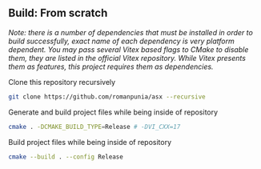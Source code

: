 ## Build: From scratch
_Note: there is a number of dependencies that must be installed in order to build successfully, exact name of each dependency is very platform dependent. You may pass several Vitex based flags to CMake to disable them, they are listed in the official Vitex repository. While Vitex presents them as features, this project requires them as dependencies._

Clone this repository recursively
```bash
git clone https://github.com/romanpunia/asx --recursive
```

Generate and build project files while being inside of repository
```bash
cmake . -DCMAKE_BUILD_TYPE=Release # -DVI_CXX=17
```
Build project files while being inside of repository
```bash
cmake --build . --config Release
```